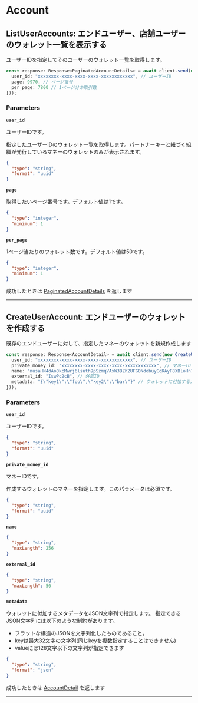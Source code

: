 # Account

<a name="list-user-accounts"></a>
## ListUserAccounts: エンドユーザー、店舗ユーザーのウォレット一覧を表示する
ユーザーIDを指定してそのユーザーのウォレット一覧を取得します。

```typescript
const response: Response<PaginatedAccountDetails> = await client.send(new ListUserAccounts({
  user_id: "xxxxxxxx-xxxx-xxxx-xxxx-xxxxxxxxxxxx", // ユーザーID
  page: 9970, // ページ番号
  per_page: 7800 // 1ページ分の取引数
}));
```



### Parameters
**`user_id`** 
  

ユーザーIDです。

指定したユーザーIDのウォレット一覧を取得します。パートナーキーと紐づく組織が発行しているマネーのウォレットのみが表示されます。

```json
{
  "type": "string",
  "format": "uuid"
}
```

**`page`** 
  

取得したいページ番号です。デフォルト値は1です。

```json
{
  "type": "integer",
  "minimum": 1
}
```

**`per_page`** 
  

1ページ当たりのウォレット数です。デフォルト値は50です。

```json
{
  "type": "integer",
  "minimum": 1
}
```



成功したときは
[PaginatedAccountDetails](./responses.md#paginated-account-details)
を返します


---


<a name="create-user-account"></a>
## CreateUserAccount: エンドユーザーのウォレットを作成する
既存のエンドユーザーに対して、指定したマネーのウォレットを新規作成します

```typescript
const response: Response<AccountDetail> = await client.send(new CreateUserAccount({
  user_id: "xxxxxxxx-xxxx-xxxx-xxxx-xxxxxxxxxxxx", // ユーザーID
  private_money_id: "xxxxxxxx-xxxx-xxxx-xxxx-xxxxxxxxxxxx", // マネーID
  name: "musaHN4dAo0kcMwrj6lsuth9pSzmqVAxW3BZh2UFG0NdobuyCqKAyF8XBloHn7nUM7l934bPMQ7DIwFMXGuPCrmdUDxKggDFfFvOJkxhc8IPvtQD4QxNm6tX3Guvbo2vDNfvQpElqxJKgNyOMeXS2rUoCJ5iHqor", // ウォレット名
  external_id: "IswPc2cB", // 外部ID
  metadata: "{\"key1\":\"foo\",\"key2\":\"bar\"}" // ウォレットに付加するメタデータ
}));
```



### Parameters
**`user_id`** 
  

ユーザーIDです。

```json
{
  "type": "string",
  "format": "uuid"
}
```

**`private_money_id`** 
  

マネーIDです。

作成するウォレットのマネーを指定します。このパラメータは必須です。

```json
{
  "type": "string",
  "format": "uuid"
}
```

**`name`** 
  


```json
{
  "type": "string",
  "maxLength": 256
}
```

**`external_id`** 
  


```json
{
  "type": "string",
  "maxLength": 50
}
```

**`metadata`** 
  

ウォレットに付加するメタデータをJSON文字列で指定します。
指定できるJSON文字列には以下のような制約があります。
- フラットな構造のJSONを文字列化したものであること。
- keyは最大32文字の文字列(同じkeyを複数指定することはできません)
- valueには128文字以下の文字列が指定できます

```json
{
  "type": "string",
  "format": "json"
}
```



成功したときは
[AccountDetail](./responses.md#account-detail)
を返します


---



